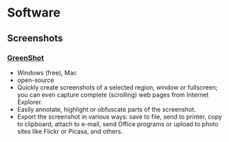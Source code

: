 # Software

## Screenshots

### [GreenShot](http://getgreenshot.org/)
- Windows (free), Mac
- open-source
- Quickly create screenshots of a selected region, window or fullscreen; you can even capture complete (scrolling) web pages from Internet Explorer.
- Easily annotate, highlight or obfuscate parts of the screenshot.
- Export the screenshot in various ways: save to file, send to printer, copy to clipboard, attach to e-mail, send Office programs or upload to photo sites like Flickr or Picasa, and others.
